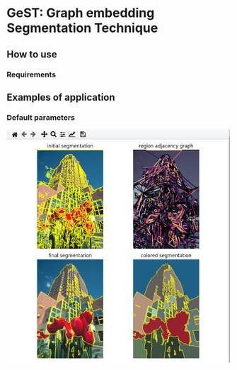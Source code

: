 # GeST: Graph embedding Segmentation Technique

## How to use

### Requirements

## Examples of application

### Default parameters

![Default parameters](/images/gestapp.png)
